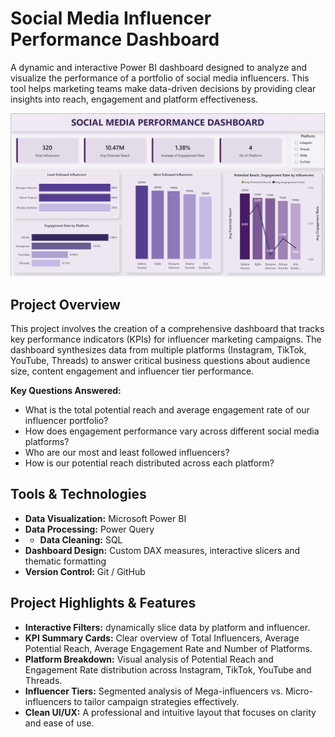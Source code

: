 # Social Media Influencer Performance Dashboard

A dynamic and interactive Power BI dashboard designed to analyze and visualize the performance of a portfolio of social media influencers. This tool helps marketing teams make data-driven decisions by providing clear insights into reach, engagement and platform effectiveness.

![Dashboard Preview](images/image-preview.png) 

## Project Overview

This project involves the creation of a comprehensive dashboard that tracks key performance indicators (KPIs) for influencer marketing campaigns. The dashboard synthesizes data from multiple platforms (Instagram, TikTok, YouTube, Threads) to answer critical business questions about audience size, content engagement and influencer tier performance.

**Key Questions Answered:**
- What is the total potential reach and average engagement rate of our influencer portfolio?
- How does engagement performance vary across different social media platforms?
- Who are our most and least followed influencers?
- How is our potential reach distributed across each platform?

## Tools & Technologies

- **Data Visualization:** Microsoft Power BI
- **Data Processing:** Power Query
- - **Data Cleaning:** SQL 
- **Dashboard Design:** Custom DAX measures, interactive slicers and thematic formatting
- **Version Control:** Git / GitHub


## Project Highlights & Features

- **Interactive Filters:** dynamically slice data by platform and influencer.
- **KPI Summary Cards:** Clear overview of Total Influencers, Average Potential Reach, Average Engagement Rate and Number of Platforms.
- **Platform Breakdown:** Visual analysis of Potential Reach and Engagement Rate distribution across Instagram, TikTok, YouTube and Threads.
- **Influencer Tiers:** Segmented analysis of Mega-influencers vs. Micro-influencers to tailor campaign strategies effectively.
- **Clean UI/UX:** A professional and intuitive layout that focuses on clarity and ease of use.


